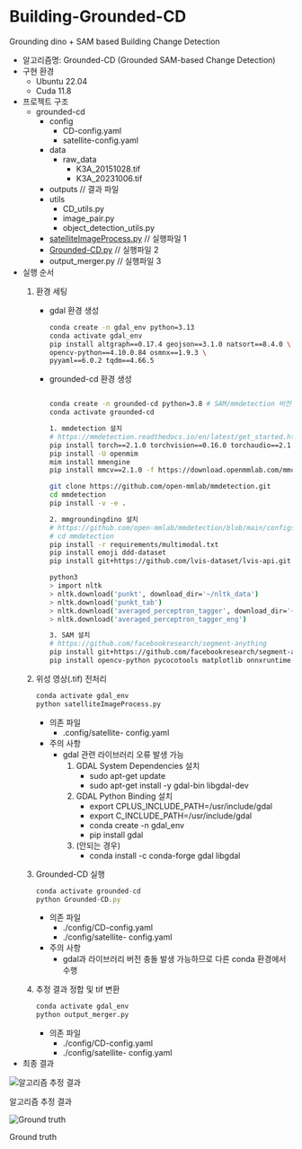 # Building-Grounded-CD
Grounding dino + SAM based Building Change Detection 

- 알고리즘명: Grounded-CD (Grounded SAM-based Change Detection)
- 구현 환경
    - Ubuntu 22.04
    - Cuda 11.8
- 프로젝트 구조
    - grounded-cd
        - config
            - CD-config.yaml
            - satellite-config.yaml
        - data
            - raw_data
                - K3A_20151028.tif
                - K3A_20231006.tif
        - outputs // 결과 파일
        - utils
            - CD_utils.py
            - image_pair.py
            - object_detection_utils.py
        - [satelliteImageProcess.py](http://satelliteImageProcess.py) // 실행파일 1
        - [Grounded-CD.py](http://Grounded-CD.py) // 실행파일 2
        - output_merger.py // 실행파일 3
- 실행 순서
    1. 환경 세팅
        - gdal 환경 생성
            
            ```bash
            conda create -n gdal_env python=3.13
            conda activate gdal_env
            pip install altgraph==0.17.4 geojson==3.1.0 natsort==8.4.0 \
            opencv-python==4.10.0.84 osmnx==1.9.3 \
            pyyaml==6.0.2 tqdm==4.66.5
            ```
            
        - grounded-cd 환경 생성
            
            ```bash
            
            conda create -n grounded-cd python=3.8 # SAM/mmdetection 버전 일치를 위함
            conda activate grounded-cd
            
            1. mmdetection 설치
            # https://mmdetection.readthedocs.io/en/latest/get_started.html
            pip install torch==2.1.0 torchvision==0.16.0 torchaudio==2.1.0 --index-url https://download.pytorch.org/whl/cu118
            pip install -U openmim
            mim install mmengine
            pip install mmcv==2.1.0 -f https://download.openmmlab.com/mmcv/dist/cu118/torch2.1/index.html
            
            git clone https://github.com/open-mmlab/mmdetection.git
            cd mmdetection
            pip install -v -e .
            
            2. mmgroundingdino 설치
            # https://github.com/open-mmlab/mmdetection/blob/main/configs/mm_grounding_dino/usage.md
            # cd mmdetection
            pip install -r requirements/multimodal.txt
            pip install emoji ddd-dataset
            pip install git+https://github.com/lvis-dataset/lvis-api.git
            
            python3
            > import nltk
            > nltk.download('punkt', download_dir='~/nltk_data')
            > nltk.download('punkt_tab')
            > nltk.download('averaged_perceptron_tagger', download_dir='~/nltk_data')
            > nltk.download('averaged_perceptron_tagger_eng')
            
            3. SAM 설치
            # https://github.com/facebookresearch/segment-anything
            pip install git+https://github.com/facebookresearch/segment-anything.git
            pip install opencv-python pycocotools matplotlib onnxruntime onnx
            ```
            
    2. 위성 영상(.tif) 전처리
        
        ```bash
        conda activate gdal_env
        python satelliteImageProcess.py
        ```
        
        - 의존 파일
            - .config/satellite- config.yaml
        - 주의 사항
            - gdal 관련 라이브러리 오류 발생 가능
                1. GDAL System Dependencies 설치
                    - sudo apt-get update
                    - sudo apt-get install -y gdal-bin libgdal-dev
                2. GDAL Python Binding 설치
                    - export CPLUS_INCLUDE_PATH=/usr/include/gdal
                    - export C_INCLUDE_PATH=/usr/include/gdal
                    - conda create -n gdal_env
                    - pip install gdal
                3. (안되는 경우) 
                    - conda install -c conda-forge gdal libgdal
    3. Grounded-CD 실행
        
        ```jsx
        conda activate grounded-cd
        python Grounded-CD.py
        ```
        
        - 의존 파일
            - ./config/CD-config.yaml
            - ./config/satellite- config.yaml
        - 주의 사항
            - gdal과 라이브러리 버전 충돌 발생 가능하므로 다른 conda 환경에서 수행
    4. 추정 결과 정합 및 tif 변환
        
        ```bash
        conda activate gdal_env
        python output_merger.py
        ```
        
        - 의존 파일
            - ./config/CD-config.yaml
            - ./config/satellite- config.yaml
- 최종 결과

![알고리즘 추정 결과](https://prod-files-secure.s3.us-west-2.amazonaws.com/5e95ede8-38f4-4487-bb35-63d551c37ae7/73ed00bd-2d37-41c5-ba3b-fba8a08017cf/merged_image.jpg)

알고리즘 추정 결과

![Ground truth](https://prod-files-secure.s3.us-west-2.amazonaws.com/5e95ede8-38f4-4487-bb35-63d551c37ae7/8d1620b0-3488-40df-9771-281528bed99a/validation.jpg)

Ground truth
